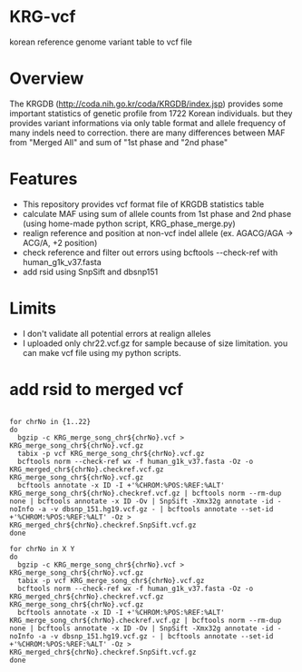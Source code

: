 # KRG-vcf
korean reference genome variant table to vcf file

# Overview
The KRGDB (http://coda.nih.go.kr/coda/KRGDB/index.jsp) provides some important statistics of genetic profile from 1722 Korean individuals.
but they provides variant informations via only table format and allele frequency of many indels need to correction.
there are many differences between MAF from "Merged All" and sum of "1st phase and "2nd phase"

# Features
- This repository provides vcf format file of KRGDB statistics table
- calculate MAF using sum of allele counts from 1st phase and 2nd phase (using home-made python script, KRG_phase_merge.py)
- realign reference and position at non-vcf indel allele (ex. AGACG/AGA -> ACG/A, +2 position)
- check reference and filter out errors using bcftools --check-ref with human_g1k_v37.fasta
- add rsid using SnpSift and dbsnp151

# Limits
- I don't validate all potential errors at realign alleles
- I uploaded only chr22.vcf.gz for sample because of size limitation. you can make vcf file using my python scripts.

# add rsid to merged vcf
<pre><code>
for chrNo in {1..22}
do
  bgzip -c KRG_merge_song_chr${chrNo}.vcf > KRG_merge_song_chr${chrNo}.vcf.gz
  tabix -p vcf KRG_merge_song_chr${chrNo}.vcf.gz
  bcftools norm --check-ref wx -f human_g1k_v37.fasta -Oz -o KRG_merged_chr${chrNo}.checkref.vcf.gz KRG_merge_song_chr${chrNo}.vcf.gz
  bcftools annotate -x ID -I +'%CHROM:%POS:%REF:%ALT' KRG_merge_song_chr${chrNo}.checkref.vcf.gz | bcftools norm --rm-dup none | bcftools annotate -x ID -Ov | SnpSift -Xmx32g annotate -id -noInfo -a -v dbsnp_151.hg19.vcf.gz - | bcftools annotate --set-id +'%CHROM:%POS:%REF:%ALT' -Oz > KRG_merged_chr${chrNo}.checkref.SnpSift.vcf.gz
done

for chrNo in X Y
do
  bgzip -c KRG_merge_song_chr${chrNo}.vcf > KRG_merge_song_chr${chrNo}.vcf.gz
  tabix -p vcf KRG_merge_song_chr${chrNo}.vcf.gz
  bcftools norm --check-ref wx -f human_g1k_v37.fasta -Oz -o KRG_merged_chr${chrNo}.checkref.vcf.gz KRG_merge_song_chr${chrNo}.vcf.gz
  bcftools annotate -x ID -I +'%CHROM:%POS:%REF:%ALT' KRG_merge_song_chr${chrNo}.checkref.vcf.gz | bcftools norm --rm-dup none | bcftools annotate -x ID -Ov | SnpSift -Xmx32g annotate -id -noInfo -a -v dbsnp_151.hg19.vcf.gz - | bcftools annotate --set-id +'%CHROM:%POS:%REF:%ALT' -Oz > KRG_merged_chr${chrNo}.checkref.SnpSift.vcf.gz
done
</code></pre>
